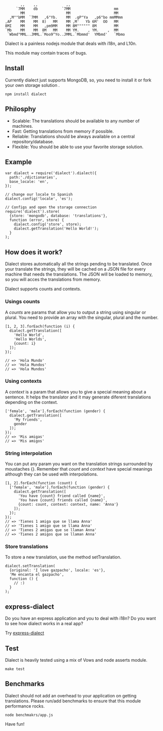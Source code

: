            ,,    ,,             ,,
         `7MM    db           `7MM                    mm
           MM                   MM                    MM
      ,M""bMM  `7MM   ,6"Yb.    MM  .gP"Ya   ,p6"bo mmMMmm
    ,AP    MM    MM  8)   MM    MM ,M'   Yb 6M'  OO   MM
    8MI    MM    MM   ,pm9MM    MM 8M"""""" 8M        MM
    `Mb    MM    MM  8M   MM    MM YM.    , YM.    ,  MM
     `Wbmd"MML..JMML.`Moo9^Yo..JMML.`Mbmmd'  YMbmd'   `Mbmo


Dialect is a painless nodejs module that deals with i18n, and L10n.

This module may contain traces of bugs.

## Install

Currently dialect just supports MongoDB, so, you need to install it or fork
your own storage solution .

    npm install dialect

## Philosphy

* Scalable: The translations should be available to any number of machines.
* Fast: Getting translations from memory if possible.
* Reliable: Translations should be always available on a central repository/database.
* Flexible: You should be able to use your favorite storage solution.

## Example

    var dialect = require('dialect').dialect({
      path:'./dictionaries',
      base_locale: 'en',
    });

    // change our locale to Spanish
    dialect.config('locale', 'es');

    // Configs and open the storage connection
    require('dialect').store(
      {store: 'mongodb', database: 'translations'},
      function (error, store) {
        dialect.config('store', store);
        dialect.getTranslation('Hello World!');
      }
    );

## How does it work?

Dialect stores automatically all the strings pending to be translated.
Once your translate the strings, they will be cached on a JSON file
for every machine that needs the translations. The JSON will be loaded
to memory, so you will acces the translations from memory.

Dialect supports counts and contexts.

### Usings counts

A _counts_ are params that allow you to output a string using
singular or plural.
You need to provide an array with the singular, plural and
the number.

    [1, 2, 3].forEach(function (i) {
      dialect.getTranslation([
        'Hello World',
        'Hello Worlds',
        {count: i}
      ]);
    });

    // => 'Hola Mundo'
    // => 'Hola Mundos'
    // => 'Hola Mundos'


### Using contexts

A _context_ is a param that allows you to give a special meaning
about a sentence. It helps the translator and it may generate
diferent translations depending on the context.

    ['female', 'male'].forEach(function (gender) {
      dialect.getTranslation([
        'My friends',
        gender
      ]);
    });
    // => 'Mis amigas'
    // => 'Mis amigos'


### String interpolation

You can put any param you want on the translation strings surrounded
by moustaches {}. Remember that _count_ and _context_ have special
meanings although they can be used with interpolations.

    [1, 2].forEach(function (count) {
      ['female', 'male'].forEach(function (gender) {
        dialect.getTranslation([
          'You have {count} friend called {name}',
          'You have {count} friends called {name}',
          {count: count, context: context, name: 'Anna'}
        ]);
      });
    });
    // => 'Tienes 1 amiga que se llama Anna'
    // => 'Tienes 1 amigo que se llama Anna'
    // => 'Tienes 2 amigas que se llaman Anna'
    // => 'Tienes 2 amigos que se llaman Anna'

### Store translations

To store a new translation, use the method setTranslation.

    dialect.setTranslation(
      {original: 'I love gazpacho', locale: 'es'},
      'Me encanta el gazpacho',
      function () {
        // :)
      }
    );

## express-dialect

Do you have an express application and you to deal with i18n? Do you want to see
how dialect works in a real app?

Try [express-dialect](http://www.github.com/masylum/express-dialect)

## Test

Dialect is heavily tested using a mix of Vows and node asserts module.

    make test

## Benchmarks

Dialect should not add an overhead to your application on getting translations.
Please run/add benchmarks to ensure that this module performance rocks.

    node benchmakrs/app.js

Have fun!
